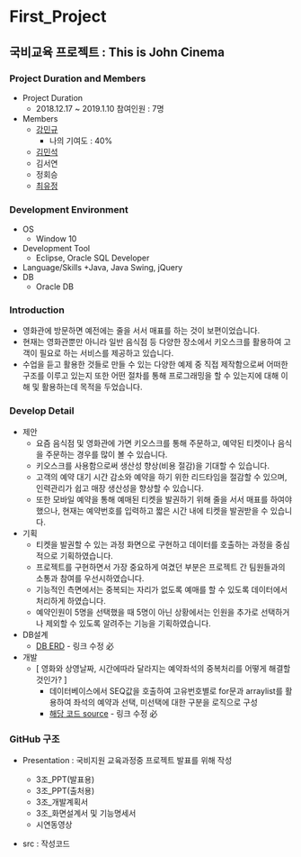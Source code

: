# First_Project


## 국비교육 프로젝트 : This is John Cinema
### Project Duration and Members
+ Project Duration
    + 2018.12.17 ~ 2019.1.10 참여인원 : 7명
+ Members
    + [강민규](https://github.com/min1461/)
        + 나의 기여도 : 40% 
    + [김민석](https://github.com/MinSeok-Kim96)
    + 김서연
    + 정회승
    + [최유정](https://github.com/sun0326/)
        
### Development Environment
+ OS
    + Window 10
+ Development Tool
    + Eclipse, Oracle SQL Developer
+ Language/Skills
    +Java, Java Swing, jQuery
+ DB
    + Oracle DB

### Introduction
+ 영화관에 방문하면 예전에는 줄을 서서 매표를 하는 것이 보편이었습니다. 
+ 현재는 영화관뿐만 아니라 일반 음식점 등 다양한 장소에서 키오스크를 활용하여 고객이 필요로 하는 서비스를 제공하고 있습니다.
+ 수업을 듣고 활용한 것들로 만들 수 있는 다양한 예제 중 직접 제작함으로써 어떠한 구조를 이루고 있는지 또한 어떤 절차를 통해 프로그래밍을 할 수 있는지에 대해 이해 및 활용하는데 목적을 두었습니다. 

### Develop Detail
+ 제안
    + 요즘 음식점 및 영화관에 가면 키오스크를 통해 주문하고, 예약된 티켓이나 음식을 주문하는 경우를 많이 볼 수 있습니다. 
    + 키오스크를 사용함으로써 생산성 향상(비용 절감)을 기대할 수 있습니다.
    + 고객의 예약 대기 시간 감소와 예약을 하기 위한 리드타임을 절감할 수 있으며, 인력관리가 쉽고 매장 생산성을 향상할 수 있습니다.
    + 또한 모바일 예약을 통해 예매된 티켓을 발권하기 위해 줄을 서서 매표를 하여야 했으나, 현재는 예약번호를 입력하고 짧은 시간 내에 티켓을 발권받을 수 있습니다.
+ 기획
    + 티켓을 발권할 수 있는 과정 화면으로 구현하고 데이터를 호출하는 과정을 중심적으로 기획하였습니다.
    + 프로젝트를 구현하면서 가장 중요하게 여겼던 부분은 프로젝트 간 팀원들과의 소통과 참여를 우선시하였습니다.
    + 기능적인 측면에서는 중복되는 자리가 없도록 예매를 할 수 있도록 데이터에서 처리하게 하였습니다.
    + 예약인원이 5명을 선택했을 때 5명이 아닌 상황에서는 인원을 추가로 선택하거나 제외할 수 있도록 알려주는 기능을 기획하였습니다.
+ DB설계
    + [DB ERD](https://github.com/) - 링크 수정 必
+ 개발
    + [ 영화와 상영날짜, 시간에따라 달라지는 예약좌석의 중복처리를 어떻게 해결할 것인가? ]
        + 데이터베이스에서 SEQ값을 호출하여 고유번호별로 for문과 arraylist를 활용하여 좌석의 예약과 선택, 미선택에 대한 구분을 로직으로 구성
        + [해당 코드 source](./src/Customer/Page5.java) - 링크 수정 必


### GitHub 구조
- Presentation : 국비지원 교육과정중 프로젝트 발표를 위해 작성
    - 3조_PPT(발표용)
    - 3조_PPT(출처용)
    - 3조_개발계획서
    - 3조_화면설계서 및 기능명세서
    - 시연동영상
    
- src : 작성코드
